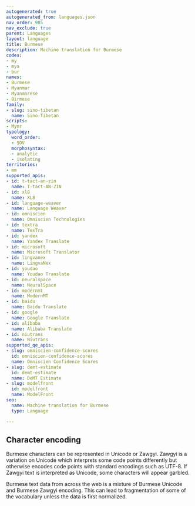 ```yaml
---
autogenerated: true
autogenerated_from: languages.json
nav_order: 985
nav_exclude: true
parent: Languages
layout: language
title: Burmese
description: Machine translation for Burmese
codes:
- my
- mya
- bur
names:
- Burmese
- Myanmar
- Myanmarese
- Birmese
family:
- slug: sino-tibetan
  name: Sino-Tibetan
scripts:
- Mymr
typology:
  word_order:
  - SOV
  morphosyntax:
  - analytic
  - isolating
territories:
- mm
supported_apis:
- id: t-tact-an-zin
  name: T-tact-AN-ZIN
- id: xl8
  name: XL8
- id: language-weaver
  name: Language Weaver
- id: omniscien
  name: Omniscien Technologies
- id: textra
  name: TexTra
- id: yandex
  name: Yandex Translate
- id: microsoft
  name: Microsoft Translator
- id: lingvanex
  name: LingvaNex
- id: youdao
  name: Youdao Translate
- id: neuralspace
  name: NeuralSpace
- id: modernmt
  name: ModernMT
- id: baidu
  name: Baidu Translate
- id: google
  name: Google Translate
- id: alibaba
  name: Alibaba Translate
- id: niutrans
  name: Niutrans
supported_qe_apis:
- slug: omniscien-confidence-scores
  id: omniscien-confidence-scores
  name: Omniscien Confidence Scores
- slug: demt-estimate
  id: demt-estimate
  name: DeMT Estimate
- slug: modelfront
  id: modelfront
  name: ModelFront
seo:
  name: Machine translation for Burmese
  type: Language

---
```

## Character encoding

Burmese characters can be represented in Unicode or Zawgyi.
Zawgyi is a variation on Unicode which interprets some code points differently but otherwise encodes code points with standard encodings such as UTF-8.
If Zawgyi text is interpreted as Unicode, some characters will appear garbled.

Burmese text data from across the web is a mixture of Burmese Unicode and Burmese Zawgyi encoding.
This can lead to fragmentation of some of the vocabulary unless the data is first normalized.
